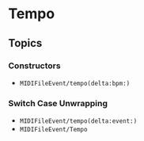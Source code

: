 # Tempo

## Topics

### Constructors

- ``MIDIFileEvent/tempo(delta:bpm:)``

### Switch Case Unwrapping

- ``MIDIFileEvent/tempo(delta:event:)``
- ``MIDIFileEvent/Tempo``
